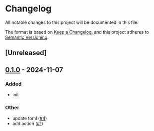 # Changelog

All notable changes to this project will be documented in this file.

The format is based on [Keep a Changelog](https://keepachangelog.com/en/1.0.0/),
and this project adheres to [Semantic Versioning](https://semver.org/spec/v2.0.0.html).

## [Unreleased]

## [0.1.0](https://github.com/ddanielsantos/release-pr-playground/releases/tag/v0.1.0) - 2024-11-07

### Added

- init

### Other

- update toml ([#4](https://github.com/ddanielsantos/release-pr-playground/pull/4))
- add action ([#1](https://github.com/ddanielsantos/release-pr-playground/pull/1))
